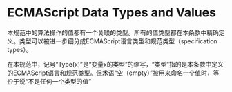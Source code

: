 # ECMAScript Data Types and Values

本规范中的算法操作的值都有一个关联的类型。所有的值类型都在本条款中精确定义。类型可以被进一步细分成ECMAScript语言类型和规范类型（specification types）。

在本规范中，记号“Type\(x\)”是“变量x的类型”的缩写，“类型”指的是本条款中定义的ECMAScript语言和规范类型。但术语“空（empty）”被用来命名一个值时，等价于说“不是任何一个类型的值”

